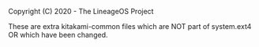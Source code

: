 Copyright (C) 2020 - The LineageOS Project

These are extra kitakami-common files which are NOT part of system.ext4
OR
which have been changed.

